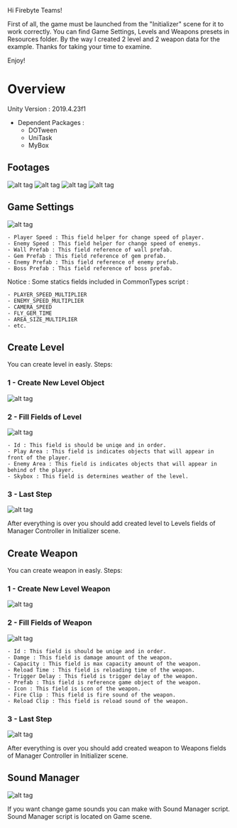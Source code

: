 Hi Firebyte Teams!

First of all, the game must be launched from the "Initializer" scene for it to work correctly. You can find Game Settings, Levels and Weapons presets in Resources folder. By the way I created 2 level and 2 weapon data for the example. Thanks for taking your time to examine.

Enjoy!

# Overview #

Unity Version : 2019.4.23f1
- Dependent Packages : 
  - DOTween
  - UniTask
  - MyBox

## Footages ##

![alt tag](https://i.ibb.co/djWpZ9Z/Screen-Shot-2021-05-02-at-00-51-37.png)
![alt tag](https://i.ibb.co/BfZ9TpJ/Screen-Shot-2021-05-02-at-00-51-45.png)
![alt tag](https://i.ibb.co/9tF0dZ5/Screen-Shot-2021-05-02-at-00-51-55.png)
![alt tag](https://i.ibb.co/6WsCgG8/Screen-Shot-2021-05-02-at-00-52-18.png)


## Game Settings ##

![alt tag](https://i.ibb.co/r3JQdgy/Screen-Shot-2021-05-01-at-22-56-11.png)
  
    - Player Speed : This field helper for change speed of player.
    - Enemy Speed : This field helper for change speed of enemys.
    - Wall Prefab : This field reference of wall prefab.
    - Gem Prefab : This field reference of gem prefab.
    - Enemy Prefab : This field reference of enemy prefab.
    - Boss Prefab : This field reference of boss prefab.

Notice : 
  Some statics fields included in CommonTypes script :
  
    - PLAYER_SPEED_MULTIPLIER
    - ENEMY_SPEED_MULTIPLIER
    - CAMERA_SPEED
    - FLY_GEM_TIME
    - AREA_SIZE_MULTIPLIER
    - etc.


## Create Level ##

You can create level in easly. Steps:

### 1 - Create New Level Object ###
![alt tag](https://i.ibb.co/DKhBrKy/Screen-Shot-2021-05-01-at-23-12-36.png)

### 2 - Fill Fields of Level ###
![alt tag](https://i.ibb.co/CsWjrFp/Screen-Shot-2021-05-01-at-23-16-52.png)
  
    - Id : This field is should be uniqe and in order.
    - Play Area : This field is indicates objects that will appear in front of the player.
    - Enemy Area : This field is indicates objects that will appear in behind of the player.
    - Skybox : This field is determines weather of the level.

### 3 - Last Step ###
![alt tag](https://i.ibb.co/mH5D2Fn/Screen-Shot-2021-05-01-at-23-40-06.png)

After everything is over you should add created level to Levels fields of Manager Controller in Initializer scene.


## Create Weapon ##

You can create weapon in easly. Steps:

### 1 - Create New Level Weapon ###
![alt tag](https://i.ibb.co/SwZCG9D/Screen-Shot-2021-05-01-at-23-56-22.png)

### 2 - Fill Fields of Weapon ###
![alt tag](https://i.ibb.co/xDqSjr3/Screen-Shot-2021-05-02-at-00-11-56.png)

    - Id : This field is should be uniqe and in order.
    - Damge : This field is damage amount of the weapon.
    - Capacity : This field is max capacity amount of the weapon.
    - Reload Time : This field is reloading time of the weapon.
    - Trigger Delay : This field is trigger delay of the weapon.
    - Prefab : This field is reference game object of the weapon.
    - Icon : This field is icon of the weapon.
    - Fire Clip : This field is fire sound of the weapon.
    - Reload Clip : This field is reload sound of the weapon.

### 3 - Last Step ###
![alt tag](https://i.ibb.co/mH5D2Fn/Screen-Shot-2021-05-01-at-23-40-06.png)

After everything is over you should add created weapon to Weapons fields of Manager Controller in Initializer scene.

## Sound Manager ##
![alt tag](https://i.ibb.co/yS4wdxs/Screen-Shot-2021-05-02-at-00-58-15.png)

If you want change game sounds you can make with Sound Manager script. Sound Manager script is located on Game scene.


